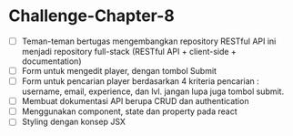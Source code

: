 # Challenge-Chapter-8

- [ ] Teman-teman bertugas mengembangkan repository RESTful API ini menjadi repository full-stack (RESTful API + client-side + documentation)
- [ ] Form untuk mengedit player, dengan tombol Submit
- [ ] Form untuk pencarian player berdasarkan 4 kriteria pencarian : username, email, experience, dan lvl. jangan lupa juga tombol submit.
- [ ] Membuat dokumentasi API berupa CRUD dan authentication
- [ ] Menggunakan component, state dan property pada react
- [ ] Styling dengan konsep JSX
